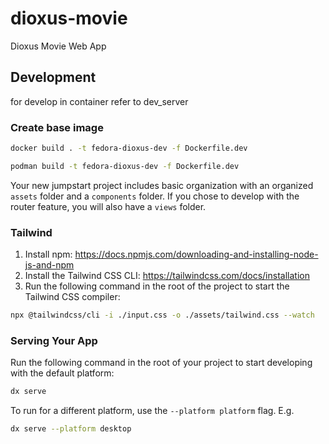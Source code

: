 # dioxus-movie
Dioxus Movie Web App

## Development
for develop in container refer to dev_server

### Create base image
``` bash
docker build . -t fedora-dioxus-dev -f Dockerfile.dev

podman build -t fedora-dioxus-dev -f Dockerfile.dev
```

Your new jumpstart project includes basic organization with an organized `assets` folder and a `components` folder. 
If you chose to develop with the router feature, you will also have a `views` folder.

### Tailwind
1. Install npm: https://docs.npmjs.com/downloading-and-installing-node-js-and-npm
2. Install the Tailwind CSS CLI: https://tailwindcss.com/docs/installation
3. Run the following command in the root of the project to start the Tailwind CSS compiler:

```bash
npx @tailwindcss/cli -i ./input.css -o ./assets/tailwind.css --watch
```

### Serving Your App

Run the following command in the root of your project to start developing with the default platform:

```bash
dx serve
```

To run for a different platform, use the `--platform platform` flag. E.g.
```bash
dx serve --platform desktop
```

